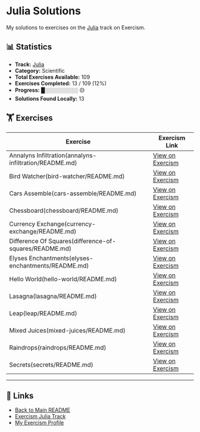 # Julia Solutions

My solutions to exercises on the [Julia](https://exercism.org/tracks/julia) track on Exercism.

## 📊 Statistics

- **Track:** [Julia](https://exercism.org/tracks/julia)
- **Category:** Scientific
- **Total Exercises Available:** 109
- **Exercises Completed:** 13 / 109 (12%)
- **Progress:** █░░░░░░░░░ 🟡
- **Solutions Found Locally:** 13

## 🏋️ Exercises

| Exercise | Exercism Link |
|----------|---------------|
| Annalyns Infiltration(annalyns-infiltration/README.md) | [View on Exercism](https://exercism.org/tracks/julia/exercises/annalyns-infiltration) |
| Bird Watcher(bird-watcher/README.md) | [View on Exercism](https://exercism.org/tracks/julia/exercises/bird-watcher) |
| Cars Assemble(cars-assemble/README.md) | [View on Exercism](https://exercism.org/tracks/julia/exercises/cars-assemble) |
| Chessboard(chessboard/README.md) | [View on Exercism](https://exercism.org/tracks/julia/exercises/chessboard) |
| Currency Exchange(currency-exchange/README.md) | [View on Exercism](https://exercism.org/tracks/julia/exercises/currency-exchange) |
| Difference Of Squares(difference-of-squares/README.md) | [View on Exercism](https://exercism.org/tracks/julia/exercises/difference-of-squares) |
| Elyses Enchantments(elyses-enchantments/README.md) | [View on Exercism](https://exercism.org/tracks/julia/exercises/elyses-enchantments) |
| Hello World(hello-world/README.md) | [View on Exercism](https://exercism.org/tracks/julia/exercises/hello-world) |
| Lasagna(lasagna/README.md) | [View on Exercism](https://exercism.org/tracks/julia/exercises/lasagna) |
| Leap(leap/README.md) | [View on Exercism](https://exercism.org/tracks/julia/exercises/leap) |
| Mixed Juices(mixed-juices/README.md) | [View on Exercism](https://exercism.org/tracks/julia/exercises/mixed-juices) |
| Raindrops(raindrops/README.md) | [View on Exercism](https://exercism.org/tracks/julia/exercises/raindrops) |
| Secrets(secrets/README.md) | [View on Exercism](https://exercism.org/tracks/julia/exercises/secrets) |

---

## 🔗 Links

- [Back to Main README](../README.md)
- [Exercism Julia Track](https://exercism.org/tracks/julia)
- [My Exercism Profile](https://exercism.org/profiles/princemuel)
